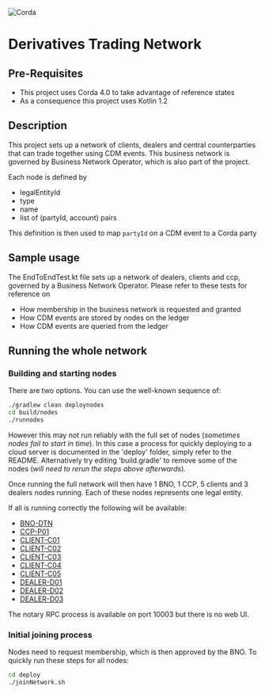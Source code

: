 ![Corda](https://www.corda.net/wp-content/uploads/2016/11/fg005_corda_b.png)

# Derivatives Trading Network

## Pre-Requisites

   * This project uses Corda 4.0 to take advantage of reference states
   * As a consequence this project uses Kotlin 1.2

## Description

This project sets up a network of clients, dealers and central counterparties that can trade together using CDM events. This business network is governed by Business Network Operator, which is also part of the project.

Each node is defined by 

   * legalEntityId
   * type
   * name
   * list of (partyId, account) pairs
   
This definition is then used to map `partyId` on a CDM event to a Corda party

## Sample usage

The EndToEndTest.kt file sets up a network of dealers, clients and ccp, governed by a Business Network Operator. Please refer to these tests for reference on

* How membership in the business network is requested and granted
* How CDM events are stored by nodes on the ledger
* How CDM events are queried from the ledger

## Running the whole network

### Building and starting nodes

There are two options. You can use the well-known sequence of:

```bash
./gradlew clean deploynodes
cd build/nodes
./runnodes
```

However this may not run reliably with the full set of nodes (_sometimes nodes fail to start in time_). In this case 
a process for quickly deploying to a cloud server is documented in the 'deploy' folder, simply refer to 
the README. Alternatively try editing 'build.gradle' to remove some of the nodes (_will need to rerun 
the steps above afterwards_).  

Once running the full network will then have 1 BNO, 1 CCP, 5 clients and 3 dealers nodes running. 
Each of these nodes represents one legal entity.

If all is running correctly the following will be available:

* [BNO-DTN](http://localhost:10013)
* [CCP-P01](http://localhost:10103)
* [CLIENT-C01](http://localhost:10023)
* [CLIENT-C02](http://localhost:10033)
* [CLIENT-C03](http://localhost:10043)
* [CLIENT-C04](http://localhost:10053)
* [CLIENT-C05](http://localhost:10063)
* [DEALER-D01](http://localhost:10073)
* [DEALER-D02](http://localhost:10083)
* [DEALER-D03](http://localhost:10093)

The notary RPC process is available on port 10003 but there is no web UI.

### Initial joining process

Nodes need to request membership, which is then approved by the BNO. To quickly run these steps for all nodes:

```bash
cd deploy 
./joinNetwork.sh 
```

